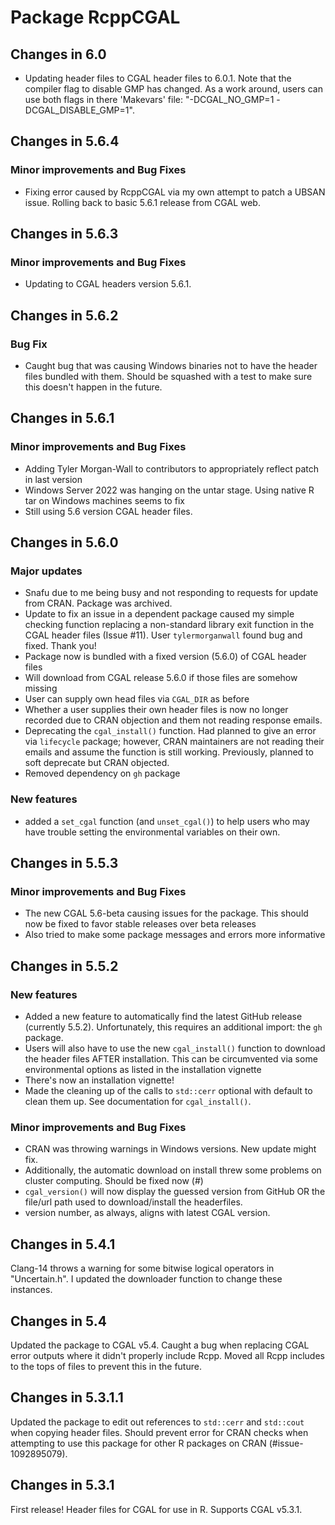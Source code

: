 # Package RcppCGAL

## Changes in 6.0
* Updating header files to CGAL header files to 6.0.1. Note that the compiler flag to disable GMP has changed. As a work around, users can use both flags in there 'Makevars' file: "-DCGAL_NO_GMP=1 -DCGAL_DISABLE_GMP=1".

## Changes in 5.6.4

### Minor improvements and Bug Fixes
* Fixing error caused by RcppCGAL via my own attempt to patch a UBSAN issue. Rolling back to basic 5.6.1 release from CGAL web.

## Changes in 5.6.3

### Minor improvements and Bug Fixes
* Updating to CGAL headers version 5.6.1.

## Changes in 5.6.2

### Bug Fix
* Caught bug that was causing Windows binaries not to have the header files bundled with them. Should be squashed with a test to make sure this doesn't happen in the future.

## Changes in 5.6.1

### Minor improvements and Bug Fixes
* Adding Tyler Morgan-Wall to contributors to appropriately reflect patch in last version
* Windows Server 2022 was hanging on the untar stage. Using native R tar on Windows machines seems to fix
* Still using 5.6 version CGAL header files.

## Changes in 5.6.0

### Major updates
* Snafu due to me being busy and not responding to requests for update from CRAN. Package was archived. 
* Update to fix an issue in a dependent package caused my simple checking function replacing a non-standard library exit function in the CGAL header files (Issue #11). User `tylermorganwall` found bug and fixed. Thank you!
* Package now is bundled with a fixed version (5.6.0) of CGAL header files
* Will download from CGAL release 5.6.0 if those files are somehow missing
* User can supply own head files via `CGAL_DIR` as before
* Whether a user supplies their own header files is now no longer recorded due to CRAN objection and them not reading response emails.
* Deprecating the `cgal_install()` function. Had planned to give an error via `lifecycle` package; however, CRAN maintainers are not reading their emails and assume the function is still working. Previously, planned to soft deprecate but CRAN objected.
* Removed dependency on `gh` package

### New features
* added a `set_cgal` function (and `unset_cgal()`) to help users who may have trouble setting the environmental variables on their own.

## Changes in 5.5.3

### Minor improvements and Bug Fixes
* The new CGAL 5.6-beta causing issues for the package. This should now be fixed to favor stable releases over beta releases
* Also tried to make some package messages and errors more informative

## Changes in 5.5.2

### New features
* Added a new feature to automatically find the latest GitHub release (currently 5.5.2). Unfortunately, this requires an additional import: the `gh` package.
* Users will also have to use the new `cgal_install()` function to download the header files AFTER installation. This can be circumvented via some environmental options as listed in the installation vignette
* There's now an installation vignette!
* Made the cleaning up of the calls to `std::cerr` optional with default to clean them up. See documentation for `cgal_install()`.

### Minor improvements and Bug Fixes
* CRAN was throwing warnings in Windows versions. New update might fix.
* Additionally, the automatic download on install threw some problems on cluster computing. Should be fixed now (#)
* `cgal_version()` will now display the guessed version from GitHub OR the file/url path used to download/install the headerfiles.
* version number, as always, aligns with latest CGAL version.

## Changes in 5.4.1
Clang-14 throws a warning for some bitwise logical operators in "Uncertain.h". I updated the downloader function to change these instances.

## Changes in 5.4
Updated the package to CGAL v5.4. Caught a bug when replacing CGAL error outputs where it didn't properly include Rcpp. Moved all Rcpp includes to the tops of files to prevent this in the future.

## Changes in 5.3.1.1 
Updated the package to edit out references to `std::cerr` and `std::cout` when copying header files. Should prevent error for CRAN checks when attempting to use this package for other R packages on CRAN (#issue-1092895079).

## Changes in 5.3.1
First release! Header files for CGAL for use in R. Supports CGAL v5.3.1.
